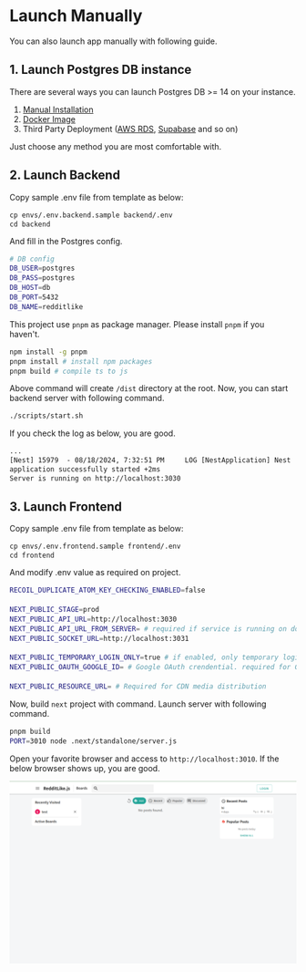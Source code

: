 # Launch Manually

You can also launch app manually with following guide.


## 1. Launch Postgres DB instance

There are several ways you can launch Postgres DB >= 14 on your instance. 

1) [Manual Installation](https://www.postgresql.org/)
2) [Docker Image](https://hub.docker.com/_/postgres)
3) Third Party Deployment ([AWS RDS](https://aws.amazon.com/free/database/?gclid=Cj0KCQjwt4a2BhD6ARIsALgH7DpOb_DTtSfe7NCRP41uEqk3227FunFNMAaRG4DuFtj1rMAWtdlAztcaAle5EALw_wcB&trk=fa578b5f-d60e-499f-a297-d9fdfdced64e&sc_channel=ps&ef_id=Cj0KCQjwt4a2BhD6ARIsALgH7DpOb_DTtSfe7NCRP41uEqk3227FunFNMAaRG4DuFtj1rMAWtdlAztcaAle5EALw_wcB:G:s&s_kwcid=AL!4422!3!548652089646!p!!g!!aws%20rds!11550597574!121019969748), [Supabase](https://supabase.com/) and so on)

Just choose any method you are most comfortable with. 

## 2. Launch Backend

Copy sample .env file from template as below:
```
cp envs/.env.backend.sample backend/.env
cd backend
```
And fill in the Postgres config. 

```sh
# DB config
DB_USER=postgres
DB_PASS=postgres
DB_HOST=db
DB_PORT=5432
DB_NAME=redditlike
```

This project use `pnpm` as package manager. Please install `pnpm` if you haven't.

```sh
npm install -g pnpm
pnpm install # install npm packages
pnpm build # compile ts to js
```
Above command will create `/dist` directory at the root. Now, you can start backend server with following command.

```sh
./scripts/start.sh
```

If you check the log as below, you are good.
```
...
[Nest] 15979  - 08/18/2024, 7:32:51 PM     LOG [NestApplication] Nest application successfully started +2ms
Server is running on http://localhost:3030
```


## 3. Launch Frontend 

Copy sample .env file from template as below:
```
cp envs/.env.frontend.sample frontend/.env
cd frontend 
```

And modify .env value as required on project.
```sh
RECOIL_DUPLICATE_ATOM_KEY_CHECKING_ENABLED=false

NEXT_PUBLIC_STAGE=prod
NEXT_PUBLIC_API_URL=http://localhost:3030
NEXT_PUBLIC_API_URL_FROM_SERVER= # required if service is running on docker container, else empty
NEXT_PUBLIC_SOCKET_URL=http://localhost:3031

NEXT_PUBLIC_TEMPORARY_LOGIN_ONLY=true # if enabled, only temporary login is enabled. set false for prod service
NEXT_PUBLIC_OAUTH_GOOGLE_ID= # Google OAuth crendential. required for Google login

NEXT_PUBLIC_RESOURCE_URL= # Required for CDN media distribution
```

Now, build `next` project with command. Launch server with following command.
```sh
pnpm build
PORT=3010 node .next/standalone/server.js
```

Open your favorite browser and access to `http://localhost:3010`. If the below browser shows up, you are good.

![img](../../_static/assets/quick_start/start_page.png)